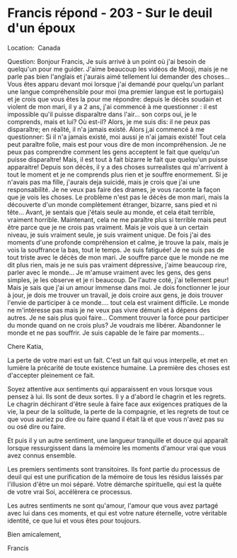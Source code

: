 # Francis répond - 203 - Sur le deuil d'un époux

Location:  Canada 

Question: Bonjour Francis, Je suis arrivé à un point où j'ai besoin de quelqu'un pour me guider. J'aime beaucoup les vidéos de Mooji, mais je ne parle pas bien l'anglais et j'aurais aimé tellement lui demander des choses... Vous êtes apparu devant moi lorsque j'ai demandé pour quelqu'un parlant une langue compréhensible pour moi (ma premier langue est le portugais) et je crois que vous êtes la pour me répondre: depuis le décès soudain et violent de mon mari, il y a 2 ans, j'ai commencé à me questionner : il est impossible qu'il puisse disparaître dans l'air... son corps oui, je le comprends, mais et lui? Où est-il? Alors, je me suis dis: il ne peux pas disparaître; en réalité, il n'a jamais existé. Alors j,ai commencé à me questionner: Si il n'a jamais existé, moi aussi je n'ai jamais existé! Tout cela peut paraître folie, mais est pour vous dire de mon incompréhension. Je ne peux pas comprendre comment les gens acceptent le fait que quelqu'un puisse disparaître! Mais, il est tout à fait bizarre le fait que quelqu'un puisse apparaitre! Depuis son décès, il y a des choses surrealistes qui m'arrivent à tout le moment et je ne comprends plus rien et je souffre enormement. Si je n'avais pas ma fille, j'aurais deja suicidé, mais je crois que j'ai une responsabilité. Je ne veux pas faire des drames, je vous raconte la façon que je vois les choses. Le problème n'est pas le décès de mon mari, mais la découverte d'un monde complètement étranger, bizarre, sans pied et ni tête... Avant, je sentais que j'étais seule au monde, et cela était terrible, vraiment horrible. Maintenant, cela ne me paraître plus si terrible mais peut être parce que je ne crois pas vraiment. Mais je vois que à un certain niveau, je suis vraiment seule, je suis vraiment unique. De fois j'ai des moments d'une profonde compréhension et calme, je trouve la paix, mais je vois la souffrance la bas, tout le temps. Je suis fatiguée! Je ne suis pas de tout triste avec le décès de mon mari. Je souffre parce que le monde ne me dit plus rien, mais je ne suis pas vraiment dépressive, j'aime beaucoup rire, parler avec le monde... Je m'amuse vraiment avec les gens, des gens simples, je les observe et je ri beaucoup. De l'autre coté, j'ai tellement peur! Mais je sais que j'ai un amour immense dans moi. Je dois fonctionner le jour à jour, je dois me trouver un travail, je dois croire aux gens, je dois trouver l'envie de participer à ce monde.... tout cela est vraiment difficile. Le monde ne m'intéresse pas mais je ne veux pas vivre démuni et à dépens des autres. Je ne sais plus quoi faire... Comment trouver la force pour participer du monde quand on ne crois plus? Je voudrais me libérer. Abandonner le monde et ne pas souffrir. Je suis capable de le faire par moments...

Chere Katia,

La perte de votre mari est un fait. C'est un fait qui vous interpelle, et met en lumière la précarité de toute existence humaine. La première des choses est d'accepter pleinement ce fait. 

Soyez attentive aux sentiments qui apparaissent en vous lorsque vous pensez à lui. Ils sont de deux sortes. Il y a d'abord le chagrin et les regrets. Le chagrin déchirant d'être seule à faire face aux exigences pratiques de la vie, la peur de la solitude, la perte de la compagnie, et les regrets de tout ce que vous auriez pu dire ou faire quand il était là et que vous n'avez pas su ou osé dire ou faire. 

Et puis il y un autre sentiment, une langueur tranquille et douce qui apparaît lorsque ressurgissent dans la mémoire les moments d'amour vrai que vous avez connus ensemble. 

Les premiers sentiments sont transitoires. Ils font partie du processus de deuil qui est une purification de la mémoire de tous les résidus laissés par l'illusion d'être un moi séparé. Votre démarche spirituelle, qui est la quête de votre vrai Soi, accélèrera ce processus.

Les autres sentiments ne sont qu'amour, l'amour que vous avez partagé avec lui dans ces moments, et qui est votre nature éternelle, votre véritable identité, ce que lui et vous êtes pour toujours.

Bien amicalement,

Francis

